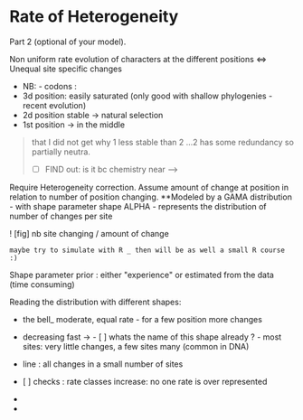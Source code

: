 # Rate of Heterogeneity
Part 2 (optional of your model).

Non uniform rate evolution of characters at the different positions <=>
Unequal site specific changes

- NB: - codons :
 - 3d position: easily saturated (only good with shallow phylogenies - recent evolution)
 - 2d position stable -> natural selection
 - 1st position -> in the middle
 > that I did not get why 1 less stable than 2 ...2 has some redundancy so partially neutra.
 > - [ ] FIND out: is it bc chemistry near -->


Require Heterogeneity correction. Assume amount of change at position in relation to number of position changing. **Modeled by a GAMA distribution - with shape parameter shape ALPHA - represents the distribution of number of changes per site

! [fig] nb site changing / amount of change

```
maybe try to simulate with R _ then will be as well a small R course :)

```
Shape parameter prior : either "experience" or estimated from the data (time consuming)

Reading the distribution with different shapes:
- the bell_ moderate, equal rate - for a few position more changes
- decreasing fast -> - [ ] whats the name of this shape already ? - most sites: very little changes, a few sites many (common in DNA)
- line : all changes in a small number of sites


- [ ] checks : rate classes increase: no one rate is over represented
-
-
